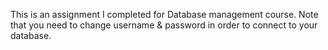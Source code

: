 This is an assignment I completed for Database management course. Note that you need to change username & password in order to connect to your database.
